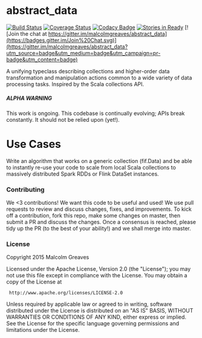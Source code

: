 abstract_data
============
[![Build Status](https://travis-ci.org/malcolmgreaves/abstract_data.svg?branch=master)](https://travis-ci.org/malcolmgreaves/abstract_data) [![Coverage Status](https://coveralls.io/repos/malcolmgreaves/abstract_data/badge.svg?branch=master&service=github)](https://coveralls.io/github/malcolmgreaves/abstract_data?branch=master)
 [![Codacy Badge](http://api.codacy.com:80/project/badge/7a4fbaf2cbe6449993224d6eb4df0f13)](https://www.codacy.com/app/greavesmalcolm/abstract_data) [![Stories in Ready](https://badge.waffle.io/malcolmgreaves/abstract_data.png?label=ready&title=Ready)](https://waffle.io/malcolmgreaves/abstract_data)  [![Join the chat at https://gitter.im/malcolmgreaves/abstract_data](https://badges.gitter.im/Join%20Chat.svg)](https://gitter.im/malcolmgreaves/abstract_data?utm_source=badge&utm_medium=badge&utm_campaign=pr-badge&utm_content=badge)

A unifying typeclass describing collections and higher-order data transformation and manipulation actions common to a wide variety of data processing tasks. Inspired by the Scala collections API.

##### ALPHA WARNING
This work is ongoing. This codebase is continually evolving; APIs break constantly. It should not be relied upon (yet!).

Use Cases
=========

Write an algorithm that works on a generic collection (fif.Data) and be able to instantly re-use your code to scale from local Scala collections to massively distributed Spark RDDs or Flink DataSet instances.


### Contributing
We <3 contributions! We want this code to be useful and used! We use pull requests to review and discuss changes, fixes, and improvements. To kick off a contribution, fork this repo, make some changes on master, then submit a PR and discuss the changes. Once a consensus is reached, please tidy up the PR (to the best of your ability!) and we shall merge into master.

### License

Copyright 2015 Malcolm Greaves

 Licensed under the Apache License, Version 2.0 (the "License");
 you may not use this file except in compliance with the License.
 You may obtain a copy of the License at

     http://www.apache.org/licenses/LICENSE-2.0

 Unless required by applicable law or agreed to in writing, software
 distributed under the License is distributed on an "AS IS" BASIS,
 WITHOUT WARRANTIES OR CONDITIONS OF ANY KIND, either express or implied.
 See the License for the specific language governing permissions and
 limitations under the License.
